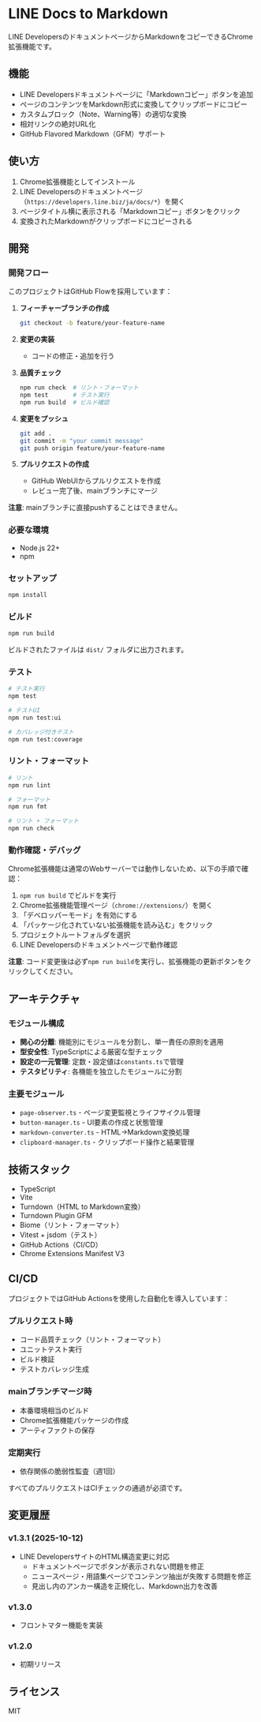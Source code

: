 # LINE Docs to Markdown

LINE DevelopersのドキュメントページからMarkdownをコピーできるChrome拡張機能です。

## 機能

- LINE Developersドキュメントページに「Markdownコピー」ボタンを追加
- ページのコンテンツをMarkdown形式に変換してクリップボードにコピー
- カスタムブロック（Note、Warning等）の適切な変換
- 相対リンクの絶対URL化
- GitHub Flavored Markdown（GFM）サポート

## 使い方

1. Chrome拡張機能としてインストール
2. LINE Developersのドキュメントページ（`https://developers.line.biz/ja/docs/*`）を開く
3. ページタイトル横に表示される「Markdownコピー」ボタンをクリック
4. 変換されたMarkdownがクリップボードにコピーされる

## 開発

### 開発フロー

このプロジェクトはGitHub Flowを採用しています：

1. **フィーチャーブランチの作成**
   ```bash
   git checkout -b feature/your-feature-name
   ```

2. **変更の実装**
   - コードの修正・追加を行う

3. **品質チェック**
   ```bash
   npm run check  # リント・フォーマット
   npm test       # テスト実行
   npm run build  # ビルド確認
   ```

4. **変更をプッシュ**
   ```bash
   git add .
   git commit -m "your commit message"
   git push origin feature/your-feature-name
   ```

5. **プルリクエストの作成**
   - GitHub WebUIからプルリクエストを作成
   - レビュー完了後、mainブランチにマージ

**注意**: mainブランチに直接pushすることはできません。

### 必要な環境

- Node.js 22+
- npm

### セットアップ

```bash
npm install
```

### ビルド

```bash
npm run build
```

ビルドされたファイルは `dist/` フォルダに出力されます。

### テスト

```bash
# テスト実行
npm test

# テストUI
npm run test:ui

# カバレッジ付きテスト
npm run test:coverage
```

### リント・フォーマット

```bash
# リント
npm run lint

# フォーマット
npm run fmt

# リント + フォーマット
npm run check
```

### 動作確認・デバッグ

Chrome拡張機能は通常のWebサーバーでは動作しないため、以下の手順で確認：

1. `npm run build` でビルドを実行
2. Chrome拡張機能管理ページ（`chrome://extensions/`）を開く
3. 「デベロッパーモード」を有効にする
4. 「パッケージ化されていない拡張機能を読み込む」をクリック
5. プロジェクトルートフォルダを選択
6. LINE Developersのドキュメントページで動作確認

**注意**: コード変更後は必ず`npm run build`を実行し、拡張機能の更新ボタンをクリックしてください。

## アーキテクチャ

### モジュール構成
- **関心の分離**: 機能別にモジュールを分割し、単一責任の原則を適用
- **型安全性**: TypeScriptによる厳密な型チェック
- **設定の一元管理**: 定数・設定値は`constants.ts`で管理
- **テスタビリティ**: 各機能を独立したモジュールに分割

### 主要モジュール
- `page-observer.ts` - ページ変更監視とライフサイクル管理
- `button-manager.ts` - UI要素の作成と状態管理
- `markdown-converter.ts` - HTML→Markdown変換処理
- `clipboard-manager.ts` - クリップボード操作と結果管理

## 技術スタック

- TypeScript
- Vite
- Turndown（HTML to Markdown変換）
- Turndown Plugin GFM
- Biome（リント・フォーマット）
- Vitest + jsdom（テスト）
- GitHub Actions（CI/CD）
- Chrome Extensions Manifest V3

## CI/CD

プロジェクトではGitHub Actionsを使用した自動化を導入しています：

### プルリクエスト時
- コード品質チェック（リント・フォーマット）
- ユニットテスト実行
- ビルド検証
- テストカバレッジ生成

### mainブランチマージ時
- 本番環境相当のビルド
- Chrome拡張機能パッケージの作成
- アーティファクトの保存

### 定期実行
- 依存関係の脆弱性監査（週1回）

すべてのプルリクエストはCIチェックの通過が必須です。

## 変更履歴

### v1.3.1 (2025-10-12)
- LINE DevelopersサイトのHTML構造変更に対応
  - ドキュメントページでボタンが表示されない問題を修正
  - ニュースページ・用語集ページでコンテンツ抽出が失敗する問題を修正
  - 見出し内のアンカー構造を正規化し、Markdown出力を改善

### v1.3.0
- フロントマター機能を実装

### v1.2.0
- 初期リリース

## ライセンス

MIT
